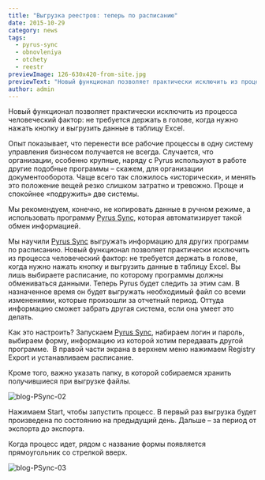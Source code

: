 ```yaml
---
title: "Выгрузка реестров: теперь по расписанию"
date: 2015-10-29
category: news
tags:
  - pyrus-sync
  - obnovleniya
  - otchety
  - reestr
previewImage: 126-630x420-from-site.jpg
previewText: "Новый функционал позволяет практически исключить из процесса человеческий фактор: не требуется держать в голове, когда нужно нажать кнопку и выгрузить данные в таблицу Exсel."
author: admin
---
```

Новый функционал позволяет практически исключить из процесса человеческий фактор: не требуется держать в голове, когда нужно нажать кнопку и выгрузить данные в таблицу Exсel. 

Опыт показывает, что перенести все рабочие процессы в одну систему управления бизнесом получается не всегда. Случается, что организации, особенно крупные, наряду с Pyrus используют в работе другие подобные программы – скажем, для организации документооборота. Чаще всего так сложилось «исторически», и менять это положение вещей резко слишком затратно и тревожно. Проще и спокойнее «подружить» две системы.

Мы рекомендуем, конечно, не копировать данные в ручном режиме, а использовать программу [Pyrus Sync](https://pyrus.com/ru/pyrus-sync), которая автоматизирует такой обмен информацией.

Мы научили [Pyrus Sync](https://pyrus.com/ru/pyrus-sync) выгружать информацию для других программ по расписанию. Новый функционал позволяет практически исключить из процесса человеческий фактор: не требуется держать в голове, когда нужно нажать кнопку и выгрузить данные в таблицу Exсel. Вы лишь выбираете расписание, по которому программы должны обмениваться данными. Теперь Pyrus будет следить за этим сам. В назначенное время он будет выгружать необходимый файл со всеми изменениями, которые произошли за отчетный период. Оттуда информацию сможет забрать другая система, если она умеет это делать.

Как это настроить? Запускаем [Pyrus Sync](https://pyrus.com/Binaries/PyrusSyncSetup.msi), набираем логин и пароль, выбираем форму, информацию из которой хотим передавать другой программе.  В правой части экрана в верхнем меню нажимаем Registry Export и устанавливаем расписание.

Кроме того, важно указать папку, в которой собираемся хранить получившиеся при выгрузке файлы.

![blog-PSync-02](blog-PSync-02.webp)

Нажимаем Start, чтобы запустить процесс. В первый раз выгрузка будет произведена по состоянию на предыдущий день. Дальше – за период от экспорта до экспорта.

Когда процесс идет, рядом с название формы появляется прямоугольник со стрелкой вверх.

![blog-PSync-03](blog-PSync-03.webp)